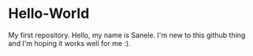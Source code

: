 # Hello-World
My first repository.
Hello, my name is Sanele. I'm new to this github thing and I'm hoping it works well for me :).
